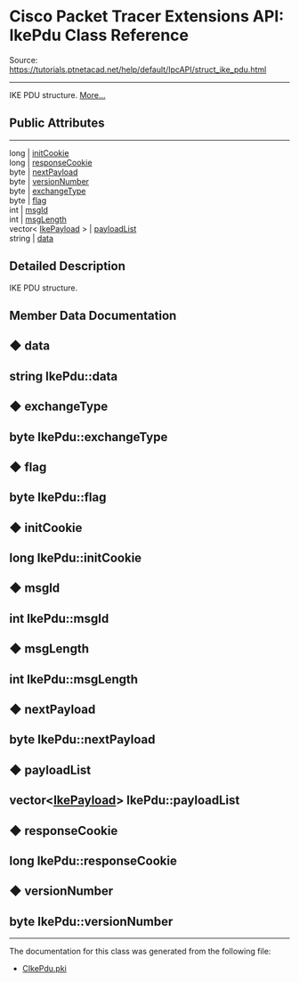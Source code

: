 # Cisco Packet Tracer Extensions API: IkePdu Class Reference

Source: https://tutorials.ptnetacad.net/help/default/IpcAPI/struct_ike_pdu.html

---

IKE PDU structure. [More...](struct_ike_pdu.html#details)

##  Public Attributes  
  
---  
long | [initCookie](struct_ike_pdu.html#a54697120fc97efb25cc7c5acb69ce26e)  
long | [responseCookie](struct_ike_pdu.html#a1b4a19f4a9e3bc33fe08ec104378d186)  
byte | [nextPayload](struct_ike_pdu.html#a9b2efd3de4c2d4cc85d1b29003643486)  
byte | [versionNumber](struct_ike_pdu.html#ae0123ef48cefd87e6c550d0309fab627)  
byte | [exchangeType](struct_ike_pdu.html#aec7aca9a687cde012ea0a6f410e7b36b)  
byte | [flag](struct_ike_pdu.html#af866237b6fa4c00738a33acd840750dc)  
int | [msgId](struct_ike_pdu.html#a09604e7712822b97e5ed8715b3bf1693)  
int | [msgLength](struct_ike_pdu.html#af16513cce3ac5f29a685db3a5837c3bb)  
vector< [IkePayload](struct_ike_payload.html) > | [payloadList](struct_ike_pdu.html#adf4880957bb2ab0b4af7d812f07d88b4)  
string | [data](struct_ike_pdu.html#ad2f1337231cc26f902379a3f9a5b75da)  
  
## Detailed Description

IKE PDU structure. 

## Member Data Documentation

## ◆ data

string IkePdu::data  
---  
  
## ◆ exchangeType

byte IkePdu::exchangeType  
---  
  
## ◆ flag

byte IkePdu::flag  
---  
  
## ◆ initCookie

long IkePdu::initCookie  
---  
  
## ◆ msgId

int IkePdu::msgId  
---  
  
## ◆ msgLength

int IkePdu::msgLength  
---  
  
## ◆ nextPayload

byte IkePdu::nextPayload  
---  
  
## ◆ payloadList

vector<[IkePayload](struct_ike_payload.html)> IkePdu::payloadList  
---  
  
## ◆ responseCookie

long IkePdu::responseCookie  
---  
  
## ◆ versionNumber

byte IkePdu::versionNumber  
---  
  
* * *

The documentation for this class was generated from the following file:

  * [CIkePdu.pki](_c_ike_pdu_8pki.html)


